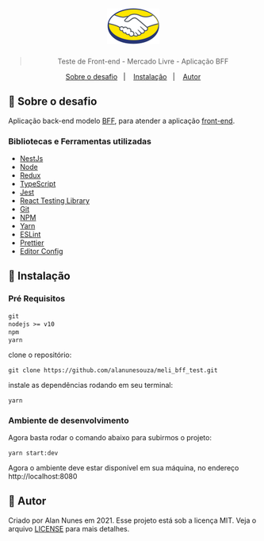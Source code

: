 <h1 align="center">
  <img alt="mercado-livre" title="mercado-livre" src=".github/Logo_ML_2x.png" />
</h1>

<blockquote align="center">Teste de Front-end - Mercado Livre - Aplicação BFF</blockquote>

<p align="center">
  <a href="#rocket-sobre-o-desafio">Sobre o desafio</a>&nbsp;&nbsp;&nbsp;|&nbsp;&nbsp;&nbsp;
  <a href="#hammer-instalação">Instalação</a>&nbsp;&nbsp;&nbsp;|&nbsp;&nbsp;&nbsp;
  <a href="#memo-autor">Autor</a>
</p>

## :rocket: Sobre o desafio

Aplicação back-end modelo [BFF](https://medium.com/concretebr/`arquitetura-bff-back-end-for-front-end-13e2cbfbcda2), para atender a aplicação [front-end](https://github.com/alanunesouza/meli_next_test).

### Bibliotecas e Ferramentas utilizadas

- [NestJs](https://nestjs.com/)
- [Node](https://nodejs.org/en/)
- [Redux](https://redux.js.org/)
- [TypeScript](https://www.typescriptlang.org/)
- [Jest](https://jestjs.io/)
- [React Testing Library](https://testing-library.com/docs/react-testing-library/intro)
- [Git](https://git-scm.com/)
- [NPM](npmjs.com/)
- [Yarn](https://yarnpkg.com/)
- [ESLint](https://eslint.org/)
- [Prettier](https://prettier.io/)
- [Editor Config](https://editorconfig.org/)

## :hammer: Instalação


### Pré Requisitos

```
git
nodejs >= v10
npm
yarn
```


clone o repositório:

```
git clone https://github.com/alanunesouza/meli_bff_test.git
```

instale as dependências rodando em seu terminal:

```
yarn
```

### Ambiente de desenvolvimento

Agora basta rodar o comando abaixo para subirmos o projeto:

```
yarn start:dev
```

Agora o ambiente deve estar disponível em sua máquina, no endereço http://localhost:8080

## :memo: Autor

Criado por Alan Nunes em 2021. Esse projeto está sob a licença MIT. Veja o arquivo [LICENSE](LICENSE.md) para mais detalhes.

